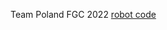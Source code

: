 Team Poland FGC 2022
[robot code](https://github.com/SpiceGears/FGC-2022/tree/master/TeamCode/src/main/java/org/firstinspires/ftc/teamcode)
